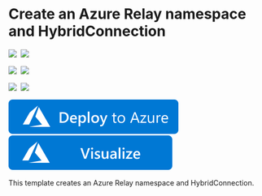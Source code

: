 # Create an Azure Relay namespace and HybridConnection

<IMG SRC="https://azurequickstartsservice.blob.core.windows.net/badges/201-azure-relay-create-hybridconnection/PublicLastTestDate.svg" />&nbsp;
<IMG SRC="https://azurequickstartsservice.blob.core.windows.net/badges/201-azure-relay-create-hybridconnection/PublicDeployment.svg" />&nbsp;

<IMG SRC="https://azurequickstartsservice.blob.core.windows.net/badges/201-azure-relay-create-hybridconnection/FairfaxLastTestDate.svg" />&nbsp;
<IMG SRC="https://azurequickstartsservice.blob.core.windows.net/badges/201-azure-relay-create-hybridconnection/FairfaxDeployment.svg" />&nbsp;

<IMG SRC="https://azurequickstartsservice.blob.core.windows.net/badges/201-azure-relay-create-hybridconnection/BestPracticeResult.svg" />&nbsp;
<IMG SRC="https://azurequickstartsservice.blob.core.windows.net/badges/201-azure-relay-create-hybridconnection/CredScanResult.svg" />&nbsp;

<a href="https://portal.azure.com/#create/Microsoft.Template/uri/https%3A%2F%2Fraw.githubusercontent.com%2FAzure%2Fazure-quickstart-templates%2Fmaster%2201-azure-relay-create-hybridconnection%2Fazuredeploy.json" target="_blank">
    <img src="https://raw.githubusercontent.com/Azure/azure-quickstart-templates/master/1-CONTRIBUTION-GUIDE/images/deploytoazure.svg?sanitize=true"/>
</a>

<a href="http://armviz.io/#/?load=https%3A%2F%2Fraw.githubusercontent.com%2FAzure%2Fazure-quickstart-templates%2Fmaster%2201-azure-relay-create-hybridconnection%2Fazuredeploy.json" target="_blank">
    <img src="https://raw.githubusercontent.com/Azure/azure-quickstart-templates/master/1-CONTRIBUTION-GUIDE/images/visualizebutton.svg?sanitize=true"/>
</a>

This template creates an Azure Relay namespace and HybridConnection.

